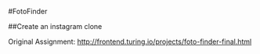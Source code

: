 #FotoFinder

##Create an instagram clone

Original Assignment:
http://frontend.turing.io/projects/foto-finder-final.html

